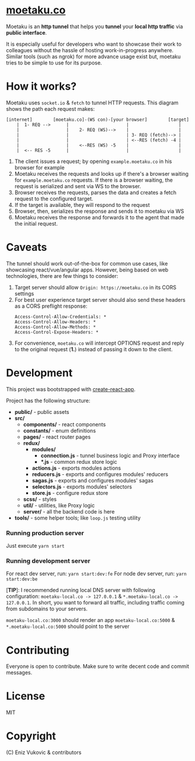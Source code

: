 # [moetaku.co](https://moetaku.co)

Moetaku is an **http tunnel** that helps you **tunnel** your **local http traffic** via **public interface**.

It is especially useful for developers who want to showcase their work to colleagues without the hassle of hosting work-in-progress anywhere. Similar tools (such as ngrok) for more advance usage exist but, moetaku tries to be simple to use for its purpose.

# How it works?

Moetaku uses `socket.io` & `fetch` to tunnel HTTP requests. This diagram shows the path each request makes:

```
[internet]        [moetaku.co]-(WS con)-[your browser]        [target]
    |  1- REQ -->      |                      |                   |
    |                  |    2- REQ (WS)-->    |                   |
    |                  |                      | 3- REQ (fetch)--> |
    |                  |                      | <--RES (fetch) -4 |
    |                  |    <--RES (WS) -5    |                   |
    |  <-- RES -5      |                      |                   |
```

1. The client issues a request; by opening `example.moetaku.co` in his browser for example
2. Moetaku receives the requests and looks up if there's a browser waiting for `example.moetaku.co` requests. If there is a browser waiting, the request is serialized and sent via WS to the browser.
3. Browser receives the requests, parses the data and creates a fetch request to the configured target.
4. If the target is available, they will respond to the request
5. Browser, then, serializes the response and sends it to moetaku via WS
6. Moetaku receives the response and forwards it to the agent that made the initial request.

# Caveats

The tunnel should work out-of-the-box for common use cases, like showcasing react/vue/angular apps. However, being based on web technologies, there are few things to consider:

1. Target server should allow `Origin: https://moetaku.co` in its CORS settings
2. For best user experience target server should also send these headers as a CORS preflight response:
   ```http
   Access-Control-Allow-Credentials: *
   Access-Control-Allow-Headers: *
   Access-Control-Allow-Methods: *
   Access-Control-Expose-Headers: *
   ```
3. For convenience, `moetaku.co` will intercept OPTIONS request and reply to the original request (**1.**) instead of passing it down to the client.

# Development

This project was bootstrapped with [create-react-app](https://github.com/facebook/create-react-app).

Project has the following structure:

- **public/** - public assets
- **src/**
  - **components/** - react components
  - **constants/** - enum definitions
  - **pages/** - react router pages
  - **redux/**
    - **modules/**
      - **connection.js** - tunnel business logic and Proxy interface
      - **\*.js** - common redux store logic
    - **actions.js** - exports modules actions
    - **reducers.js** - exports and configures modules' reducers
    - **sagas.js** - exports and configures modules' sagas
    - **selectors.js** - exports modules' selectors
    - **store.js** - configure redux store
  - **scss/** - styles
  - **util/** - utilities, like Proxy logic
  - **server/** - all the backend code is here
- **tools/** - some helper tools; like `loop.js` testing utility

### Running production server

Just execute `yarn start`

### Running development server

For react dev server, run: `yarn start:dev:fe`
For node dev server, run: `yarn start:dev:be`

[**TIP**]: I recommended running local DNS server with following configuration: `moetaku-local.co -> 127.0.0.1` & `*.moetaku-local.co -> 127.0.0.1`. In short, you want to forward all traffic, including traffic coming from subdomains to your servers.

`moetaku-local.co:3000` should render an app
`moetaku-local.co:5000` & `*.moetaku-local.co:5000` should point to the server

# Contributing

Everyone is open to contribute. Make sure to write decent code and commit messages.

# License

MIT

# Copyright

(C) Eniz Vukovic & contributors
